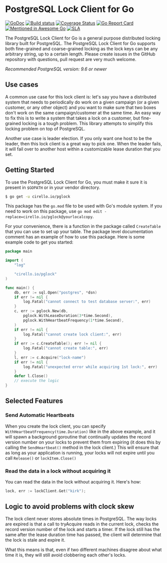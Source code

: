 # PostgreSQL Lock Client for Go

[![GoDoc](https://godoc.org/cirello.io/pglock?status.svg)](https://godoc.org/cirello.io/pglock)
[![Build status](https://badge.buildkite.com/1429095bfa71e2f396287764073bb4a78bb83a73c12c281e85.svg)](https://buildkite.com/cirello-io/pglock)
[![Coverage Status](https://coveralls.io/repos/github/cirello-io/pglock/badge.svg?branch=master)](https://coveralls.io/github/cirello-io/pglock?branch=master)
[![Go Report Card](https://goreportcard.com/badge/github.com/cirello-io/pglock)](https://goreportcard.com/report/github.com/cirello-io/pglock)
[![Mentioned in Awesome Go](https://awesome.re/mentioned-badge.svg)](https://github.com/avelino/awesome-go)
[![SLA](https://img.shields.io/badge/SLA-95%25-brightgreen.svg)](https://github.com/cirello-io/public/blob/master/SLA.md)

The PostgreSQL Lock Client for Go is a general purpose distributed locking
library built for PostgreSQL. The PostgreSQL Lock Client for Go supports both
fine-grained and coarse-grained locking as the lock keys can be any arbitrary
string, up to a certain length. Please create issues in the GitHub repository
with questions, pull request are very much welcome.

_Recommended PostgreSQL version: 9.6 or newer_

## Use cases
A common use case for this lock client is:
let's say you have a distributed system that needs to periodically do work on a
given campaign (or a given customer, or any other object) and you want to make
sure that two boxes don't work on the same campaign/customer at the same time.
An easy way to fix this is to write a system that takes a lock on a customer,
but fine-grained locking is a tough problem. This library attempts to simplify
this locking problem on top of PostgreSQL.

Another use case is leader election. If you only want one host to be the leader,
then this lock client is a great way to pick one. When the leader fails, it will
fail over to another host within a customizable lease duration that you set.

## Getting Started
To use the PostgreSQL Lock Client for Go, you must make it sure it is present in
`$GOPATH` or in your vendor directory.

```sh
$ go get -u cirello.io/pglock
```

This package has the `go.mod` file to be used with Go's module system. If you
need to work on this package, use `go mod edit -replace=cirello.io/pglock@yourlocalcopy`.

For your convenience, there is a function in the package called `CreateTable`
that you can use to set up your table. The package level documentation comment
has an example of how to use this package. Here is some example code to get you
started:

```Go
package main

import (
	"log"

	"cirello.io/pglock"
)

func main() {
	db, err := sql.Open("postgres", *dsn)
	if err != nil {
		log.Fatal("cannot connect to test database server:", err)
	}
	c, err := pglock.New(db,
		pglock.WithLeaseDuration(3*time.Second),
		pglock.WithHeartbeatFrequency(1*time.Second),
	)
	if err != nil {
		log.Fatal("cannot create lock client:", err)
	}
	if err := c.CreateTable(); err != nil {
		log.Fatal("cannot create table:", err)
	}
	l, err := c.Acquire("lock-name")
	if err != nil {
		log.Fatal("unexpected error while acquiring 1st lock:", err)
	}
	defer l.Close()
	// execute the logic
}
```

## Selected Features
### Send Automatic Heartbeats
When you create the lock client, you can specify `WithHeartbeatFrequency(time.Duration)`
like in the above example, and it will spawn a background goroutine that
continually updates the record version number on your locks to prevent them from
expiring (it does this by calling the `SendHeartbeat()` method in the lock
client.) This will ensure that as long as your application is running, your
locks will not expire until you call `Release()` or `lockItem.Close()`

### Read the data in a lock without acquiring it
You can read the data in the lock without acquiring it. Here's how:
```Go
lock, err := lockClient.Get("kirk");
```

## Logic to avoid problems with clock skew
The lock client never stores absolute times in PostgreSQL. The way locks are
expired is that a call to tryAcquire reads in the current lock, checks the
record version number of the lock and starts a timer. If the lock still has the
same after the lease duration time has passed, the client will determine that
the lock is stale and expire it.

What this means is that, even if two different machines disagree about what time
it is, they will still avoid clobbering each other's locks.
